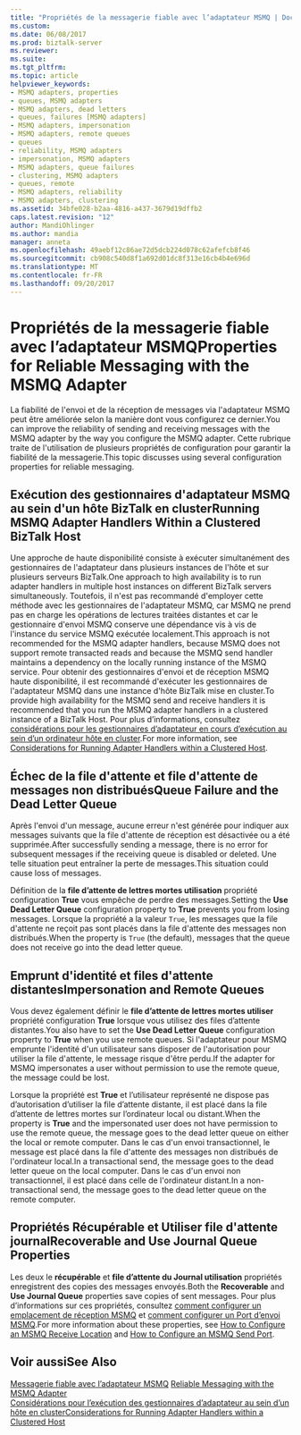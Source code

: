 ```yaml
---
title: "Propriétés de la messagerie fiable avec l’adaptateur MSMQ | Documents Microsoft"
ms.custom: 
ms.date: 06/08/2017
ms.prod: biztalk-server
ms.reviewer: 
ms.suite: 
ms.tgt_pltfrm: 
ms.topic: article
helpviewer_keywords:
- MSMQ adapters, properties
- queues, MSMQ adapters
- MSMQ adapters, dead letters
- queues, failures [MSMQ adapters]
- MSMQ adapters, impersonation
- MSMQ adapters, remote queues
- queues
- reliability, MSMQ adapters
- impersonation, MSMQ adapters
- MSMQ adapters, queue failures
- clustering, MSMQ adapters
- queues, remote
- MSMQ adapters, reliability
- MSMQ adapters, clustering
ms.assetid: 34bfe028-b2aa-4816-a437-3679d19dffb2
caps.latest.revision: "12"
author: MandiOhlinger
ms.author: mandia
manager: anneta
ms.openlocfilehash: 49aebf12c86ae72d5dcb224d078c62afefcb8f46
ms.sourcegitcommit: cb908c540d8f1a692d01dc8f313e16cb4b4e696d
ms.translationtype: MT
ms.contentlocale: fr-FR
ms.lasthandoff: 09/20/2017
---
```

# <a name="properties-for-reliable-messaging-with-the-msmq-adapter"></a><span data-ttu-id="51b2a-102">Propriétés de la messagerie fiable avec l’adaptateur MSMQ</span><span class="sxs-lookup"><span data-stu-id="51b2a-102">Properties for Reliable Messaging with the MSMQ Adapter</span></span>
<span data-ttu-id="51b2a-103">La fiabilité de l'envoi et de la réception de messages via l'adaptateur MSMQ peut être améliorée selon la manière dont vous configurez ce dernier.</span><span class="sxs-lookup"><span data-stu-id="51b2a-103">You can improve the reliability of sending and receiving messages with the MSMQ adapter by the way you configure the MSMQ adapter.</span></span> <span data-ttu-id="51b2a-104">Cette rubrique traite de l'utilisation de plusieurs propriétés de configuration pour garantir la fiabilité de la messagerie.</span><span class="sxs-lookup"><span data-stu-id="51b2a-104">This topic discusses using several configuration properties for reliable messaging.</span></span>  
  
## <a name="running-msmq-adapter-handlers-within-a-clustered-biztalk-host"></a><span data-ttu-id="51b2a-105">Exécution des gestionnaires d'adaptateur MSMQ au sein d'un hôte BizTalk en cluster</span><span class="sxs-lookup"><span data-stu-id="51b2a-105">Running MSMQ Adapter Handlers Within a Clustered BizTalk Host</span></span>  
 <span data-ttu-id="51b2a-106">Une approche de haute disponibilité consiste à exécuter simultanément des gestionnaires de l'adaptateur dans plusieurs instances de l'hôte et sur plusieurs serveurs BizTalk.</span><span class="sxs-lookup"><span data-stu-id="51b2a-106">One approach to high availability is to run adapter handlers in multiple host instances on different BizTalk servers simultaneously.</span></span> <span data-ttu-id="51b2a-107">Toutefois, il n'est pas recommandé d'employer cette méthode avec les gestionnaires de l'adaptateur MSMQ, car MSMQ ne prend pas en charge les opérations de lectures traitées distantes et car le gestionnaire d'envoi MSMQ conserve une dépendance vis à vis de l'instance du service MSMQ exécutée localement.</span><span class="sxs-lookup"><span data-stu-id="51b2a-107">This approach is not recommended for the MSMQ adapter handlers, because MSMQ does not support remote transacted reads and because the MSMQ send handler maintains a dependency on the locally running instance of the MSMQ service.</span></span> <span data-ttu-id="51b2a-108">Pour obtenir des gestionnaires d'envoi et de réception MSMQ haute disponibilité, il est recommandé d'exécuter les gestionnaires de l'adaptateur MSMQ dans une instance d'hôte BizTalk mise en cluster.</span><span class="sxs-lookup"><span data-stu-id="51b2a-108">To provide high availability for the MSMQ send and receive handlers it is recommended that you run the MSMQ adapter handlers in a clustered instance of a BizTalk Host.</span></span> <span data-ttu-id="51b2a-109">Pour plus d’informations, consultez [considérations pour les gestionnaires d’adaptateur en cours d’exécution au sein d’un ordinateur hôte en cluster](../core/considerations-for-running-adapter-handlers-within-a-clustered-host1.md).</span><span class="sxs-lookup"><span data-stu-id="51b2a-109">For more information, see [Considerations for Running Adapter Handlers within a Clustered Host](../core/considerations-for-running-adapter-handlers-within-a-clustered-host1.md).</span></span>  
  
## <a name="queue-failure-and-the-dead-letter-queue"></a><span data-ttu-id="51b2a-110">Échec de la file d'attente et file d'attente de messages non distribués</span><span class="sxs-lookup"><span data-stu-id="51b2a-110">Queue Failure and the Dead Letter Queue</span></span>  
 <span data-ttu-id="51b2a-111">Après l'envoi d'un message, aucune erreur n'est générée pour indiquer aux messages suivants que la file d'attente de réception est désactivée ou a été supprimée.</span><span class="sxs-lookup"><span data-stu-id="51b2a-111">After successfully sending a message, there is no error for subsequent messages if the receiving queue is disabled or deleted.</span></span> <span data-ttu-id="51b2a-112">Une telle situation peut entraîner la perte de messages.</span><span class="sxs-lookup"><span data-stu-id="51b2a-112">This situation could cause loss of messages.</span></span>  
  
 <span data-ttu-id="51b2a-113">Définition de la **file d’attente de lettres mortes utilisation** propriété configuration **True** vous empêche de perdre des messages.</span><span class="sxs-lookup"><span data-stu-id="51b2a-113">Setting the **Use Dead Letter Queue** configuration property to **True** prevents you from losing messages.</span></span> <span data-ttu-id="51b2a-114">Lorsque la propriété a la valeur `True`, les messages que la file d'attente ne reçoit pas sont placés dans la file d'attente des messages non distribués.</span><span class="sxs-lookup"><span data-stu-id="51b2a-114">When the property is `True` (the default), messages that the queue does not receive go into the dead letter queue.</span></span>  
  
## <a name="impersonation-and-remote-queues"></a><span data-ttu-id="51b2a-115">Emprunt d'identité et files d'attente distantes</span><span class="sxs-lookup"><span data-stu-id="51b2a-115">Impersonation and Remote Queues</span></span>  
 <span data-ttu-id="51b2a-116">Vous devez également définir le **file d’attente de lettres mortes utiliser** propriété configuration **True** lorsque vous utilisez des files d’attente distantes.</span><span class="sxs-lookup"><span data-stu-id="51b2a-116">You also have to set the **Use Dead Letter Queue** configuration property to **True** when you use remote queues.</span></span> <span data-ttu-id="51b2a-117">Si l'adaptateur pour MSMQ emprunte l'identité d'un utilisateur sans disposer de l'autorisation pour utiliser la file d'attente, le message risque d'être perdu.</span><span class="sxs-lookup"><span data-stu-id="51b2a-117">If the adapter for MSMQ impersonates a user without permission to use the remote queue, the message could be lost.</span></span>  
  
 <span data-ttu-id="51b2a-118">Lorsque la propriété est **True** et l’utilisateur représenté ne dispose pas d’autorisation d’utiliser la file d’attente distante, il est placé dans la file d’attente de lettres mortes sur l’ordinateur local ou distant.</span><span class="sxs-lookup"><span data-stu-id="51b2a-118">When the property is **True** and the impersonated user does not have permission to use the remote queue, the message goes to the dead letter queue on either the local or remote computer.</span></span> <span data-ttu-id="51b2a-119">Dans le cas d'un envoi transactionnel, le message est placé dans la file d'attente des messages non distribués de l'ordinateur local.</span><span class="sxs-lookup"><span data-stu-id="51b2a-119">In a transactional send, the message goes to the dead letter queue on the local computer.</span></span> <span data-ttu-id="51b2a-120">Dans le cas d'un envoi non transactionnel, il est placé dans celle de l'ordinateur distant.</span><span class="sxs-lookup"><span data-stu-id="51b2a-120">In a non-transactional send, the message goes to the dead letter queue on the remote computer.</span></span>  
  
## <a name="recoverable-and-use-journal-queue-properties"></a><span data-ttu-id="51b2a-121">Propriétés Récupérable et Utiliser file d'attente journal</span><span class="sxs-lookup"><span data-stu-id="51b2a-121">Recoverable and Use Journal Queue Properties</span></span>  
 <span data-ttu-id="51b2a-122">Les deux le **récupérable** et **file d’attente du Journal utilisation** propriétés enregistrent des copies des messages envoyés.</span><span class="sxs-lookup"><span data-stu-id="51b2a-122">Both the **Recoverable** and **Use Journal Queue** properties save copies of sent messages.</span></span> <span data-ttu-id="51b2a-123">Pour plus d’informations sur ces propriétés, consultez [comment configurer un emplacement de réception MSMQ](../core/how-to-configure-an-msmq-receive-location.md) et [comment configurer un Port d’envoi MSMQ](../core/how-to-configure-an-msmq-send-port.md).</span><span class="sxs-lookup"><span data-stu-id="51b2a-123">For more information about these properties, see [How to Configure an MSMQ Receive Location](../core/how-to-configure-an-msmq-receive-location.md) and [How to Configure an MSMQ Send Port](../core/how-to-configure-an-msmq-send-port.md).</span></span>  
  
## <a name="see-also"></a><span data-ttu-id="51b2a-124">Voir aussi</span><span class="sxs-lookup"><span data-stu-id="51b2a-124">See Also</span></span>  
 <span data-ttu-id="51b2a-125">[Messagerie fiable avec l’adaptateur MSMQ](../core/reliable-messaging-with-the-msmq-adapter.md) </span><span class="sxs-lookup"><span data-stu-id="51b2a-125">[Reliable Messaging with the MSMQ Adapter](../core/reliable-messaging-with-the-msmq-adapter.md) </span></span>  
 [<span data-ttu-id="51b2a-126">Considérations pour l’exécution des gestionnaires d’adaptateur au sein d’un hôte en cluster</span><span class="sxs-lookup"><span data-stu-id="51b2a-126">Considerations for Running Adapter Handlers within a Clustered Host</span></span>](../core/considerations-for-running-adapter-handlers-within-a-clustered-host1.md)